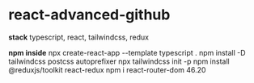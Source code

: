 # react-advanced-github

**stack**
typescript, react, tailwindcss, redux

**npm inside**
npx create-react-app --template typescript .
npm install -D tailwindcss postcss autoprefixer
npx tailwindcss init -p
npm install @reduxjs/toolkit react-redux
npm i react-router-dom
46.20
